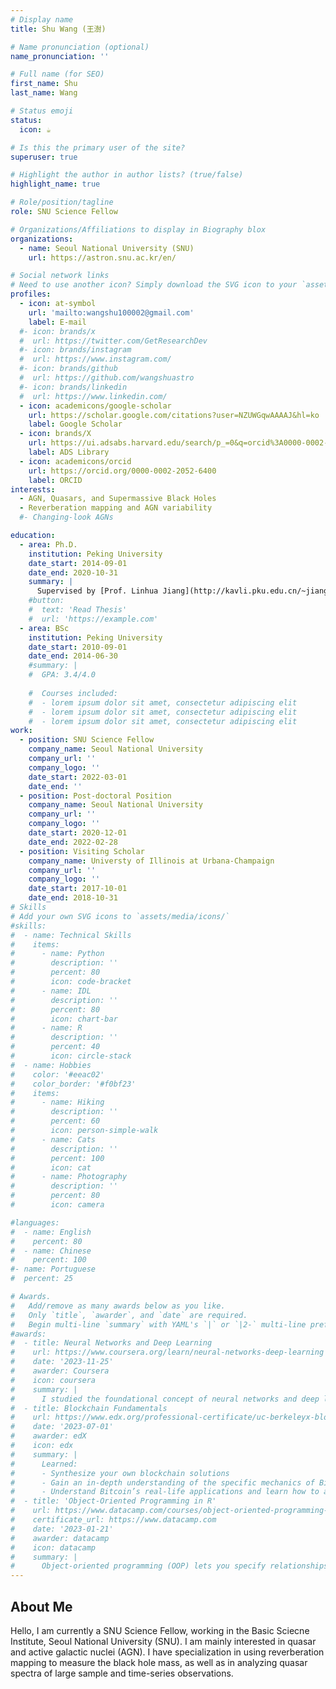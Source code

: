 ```yaml
---
# Display name
title: Shu Wang (王澍)

# Name pronunciation (optional)
name_pronunciation: ''

# Full name (for SEO)
first_name: Shu
last_name: Wang

# Status emoji
status:
  icon: ☕️

# Is this the primary user of the site?
superuser: true

# Highlight the author in author lists? (true/false)
highlight_name: true

# Role/position/tagline
role: SNU Science Fellow

# Organizations/Affiliations to display in Biography blox
organizations:
  - name: Seoul National University (SNU)
    url: https://astron.snu.ac.kr/en/

# Social network links
# Need to use another icon? Simply download the SVG icon to your `assets/media/icons/` folder.
profiles:
  - icon: at-symbol
    url: 'mailto:wangshu100002@gmail.com'
    label: E-mail
  #- icon: brands/x
  #  url: https://twitter.com/GetResearchDev
  #- icon: brands/instagram
  #  url: https://www.instagram.com/
  #- icon: brands/github
  #  url: https://github.com/wangshuastro
  #- icon: brands/linkedin
  #  url: https://www.linkedin.com/
  - icon: academicons/google-scholar
    url: https://scholar.google.com/citations?user=NZUWGqwAAAAJ&hl=ko
    label: Google Scholar
  - icon: brands/X
    url: https://ui.adsabs.harvard.edu/search/p_=0&q=orcid%3A0000-0002-2052-6400&sort=date%20desc%2C%20bibcode%20desc
    label: ADS Library
  - icon: academicons/orcid
    url: https://orcid.org/0000-0002-2052-6400
    label: ORCID
interests:
  - AGN, Quasars, and Supermassive Black Holes
  - Reverberation mapping and AGN variability
  #- Changing-look AGNs

education:
  - area: Ph.D.
    institution: Peking University
    date_start: 2014-09-01
    date_end: 2020-10-31
    summary: |
      Supervised by [Prof. Linhua Jiang](http://kavli.pku.edu.cn/~jiang/) .
    #button:
    #  text: 'Read Thesis'
    #  url: 'https://example.com'
  - area: BSc
    institution: Peking University
    date_start: 2010-09-01
    date_end: 2014-06-30
    #summary: |
    #  GPA: 3.4/4.0
      
    #  Courses included:
    #  - lorem ipsum dolor sit amet, consectetur adipiscing elit
    #  - lorem ipsum dolor sit amet, consectetur adipiscing elit
    #  - lorem ipsum dolor sit amet, consectetur adipiscing elit
work:
  - position: SNU Science Fellow
    company_name: Seoul National University
    company_url: ''
    company_logo: ''
    date_start: 2022-03-01
    date_end: ''
  - position: Post-doctoral Position
    company_name: Seoul National University
    company_url: ''
    company_logo: ''
    date_start: 2020-12-01
    date_end: 2022-02-28
  - position: Visiting Scholar
    company_name: Universty of Illinois at Urbana-Champaign
    company_url: ''
    company_logo: ''
    date_start: 2017-10-01
    date_end: 2018-10-31
# Skills
# Add your own SVG icons to `assets/media/icons/`
#skills:
#  - name: Technical Skills
#    items:
#      - name: Python
#        description: ''
#        percent: 80
#        icon: code-bracket
#      - name: IDL
#        description: ''
#        percent: 80
#        icon: chart-bar
#      - name: R
#        description: ''
#        percent: 40
#        icon: circle-stack
#  - name: Hobbies
#    color: '#eeac02'
#    color_border: '#f0bf23'
#    items:
#      - name: Hiking
#        description: ''
#        percent: 60
#        icon: person-simple-walk
#      - name: Cats
#        description: ''
#        percent: 100
#        icon: cat
#      - name: Photography
#        description: ''
#        percent: 80
#        icon: camera

#languages:
#  - name: English
#    percent: 80
#  - name: Chinese
#    percent: 100
#- name: Portuguese
#  percent: 25

# Awards.
#   Add/remove as many awards below as you like.
#   Only `title`, `awarder`, and `date` are required.
#   Begin multi-line `summary` with YAML's `|` or `|2-` multi-line prefix and indent 2 spaces below.
#awards:
#  - title: Neural Networks and Deep Learning
#    url: https://www.coursera.org/learn/neural-networks-deep-learning
#    date: '2023-11-25'
#    awarder: Coursera
#    icon: coursera
#    summary: |
#      I studied the foundational concept of neural networks and deep learning. By the end, I was familiar with the significant technological trends driving the rise of deep learning; build, train, and apply fully connected deep neural networks; implement efficient (vectorized) neural networks; identify key parameters in a neural network’s architecture; and apply deep learning to your own applications.
#  - title: Blockchain Fundamentals
#    url: https://www.edx.org/professional-certificate/uc-berkeleyx-blockchain-fundamentals
#    date: '2023-07-01'
#    awarder: edX
#    icon: edx
#    summary: |
#      Learned:
#      - Synthesize your own blockchain solutions
#      - Gain an in-depth understanding of the specific mechanics of Bitcoin
#      - Understand Bitcoin’s real-life applications and learn how to attack and destroy Bitcoin, Ethereum, smart contracts and Dapps, and alternatives to Bitcoin’s Proof-of-Work consensus algorithm
#  - title: 'Object-Oriented Programming in R'
#    url: https://www.datacamp.com/courses/object-oriented-programming-with-s3-and-r6-in-r
#    certificate_url: https://www.datacamp.com
#    date: '2023-01-21'
#    awarder: datacamp
#    icon: datacamp
#    summary: |
#      Object-oriented programming (OOP) lets you specify relationships between functions and the objects that they can act on, helping you manage complexity in your code. This is an intermediate level course, providing an introduction to OOP, using the S3 and R6 systems. S3 is a great day-to-day R programming tool that simplifies some of the functions that you write. R6 is especially useful for industry-specific analyses, working with web APIs, and building GUIs.
---
```


## About Me
Hello,  I am currently a SNU Science Fellow, working in the Basic Sciecne Institute, Seoul National University (SNU). I am mainly interested in quasar and active galactic nuclei (AGN). I have specialization in using reverberation mapping to measure the black hole mass, as well as in analyzing  quasar spectra of large sample and time-series observations. 
